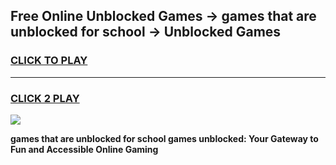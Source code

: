 
## Free Online Unblocked Games → games that are unblocked for school → Unblocked Games
<h3>
<a href="https://premium.freeplayer.one?title=games_that_are_unblocked_for_school&ref=21F">CLICK TO PLAY</a></h3>
<hr>

<h3>
<a href="https://premium.freeplayer.one?title=games_that_are_unblocked_for_school&ref=21F">CLICK 2 PLAY</a>
  
</h3>

<a href="https://premium.freeplayer.one?title=games_that_are_unblocked_for_school&ref=21F/"><img src="https://clearcache.store/games.png"></a>


**games that are unblocked for school games unblocked: Your Gateway to Fun and Accessible Online Gaming**
